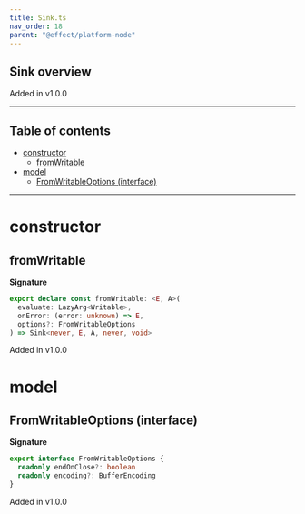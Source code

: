 ```yaml
---
title: Sink.ts
nav_order: 18
parent: "@effect/platform-node"
---
```


## Sink overview

Added in v1.0.0

---

<h2 class="text-delta">Table of contents</h2>

- [constructor](#constructor)
  - [fromWritable](#fromwritable)
- [model](#model)
  - [FromWritableOptions (interface)](#fromwritableoptions-interface)

---

# constructor

## fromWritable

**Signature**

```ts
export declare const fromWritable: <E, A>(
  evaluate: LazyArg<Writable>,
  onError: (error: unknown) => E,
  options?: FromWritableOptions
) => Sink<never, E, A, never, void>
```

Added in v1.0.0

# model

## FromWritableOptions (interface)

**Signature**

```ts
export interface FromWritableOptions {
  readonly endOnClose?: boolean
  readonly encoding?: BufferEncoding
}
```

Added in v1.0.0
